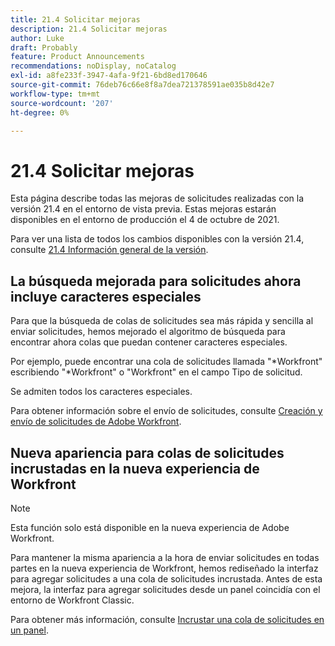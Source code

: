 ```yaml
---
title: 21.4 Solicitar mejoras
description: 21.4 Solicitar mejoras
author: Luke
draft: Probably
feature: Product Announcements
recommendations: noDisplay, noCatalog
exl-id: a8fe233f-3947-4afa-9f21-6bd8ed170646
source-git-commit: 76deb76c66e8f8a7dea721378591ae035b8d42e7
workflow-type: tm+mt
source-wordcount: '207'
ht-degree: 0%

---
```


# 21.4 Solicitar mejoras

Esta página describe todas las mejoras de solicitudes realizadas con la versión 21.4 en el entorno de vista previa. Estas mejoras estarán disponibles en el entorno de producción el 4 de octubre de 2021.

Para ver una lista de todos los cambios disponibles con la versión 21.4, consulte [21.4 Información general de la versión](../../../product-announcements/product-releases/21.4-release-activity/21.4-release-overview.md).

## La búsqueda mejorada para solicitudes ahora incluye caracteres especiales

Para que la búsqueda de colas de solicitudes sea más rápida y sencilla al enviar solicitudes, hemos mejorado el algoritmo de búsqueda para encontrar ahora colas que puedan contener caracteres especiales.

Por ejemplo, puede encontrar una cola de solicitudes llamada &quot;&#42;Workfront&quot; escribiendo &quot;&#42;Workfront&quot; o &quot;Workfront&quot; en el campo Tipo de solicitud.

Se admiten todos los caracteres especiales.

Para obtener información sobre el envío de solicitudes, consulte [Creación y envío de solicitudes de Adobe Workfront](/help/quicksilver/manage-work/requests/create-requests/create-submit-requests.md).

## Nueva apariencia para colas de solicitudes incrustadas en la nueva experiencia de Workfront

>[!NOTE]
>
>Esta función solo está disponible en la nueva experiencia de Adobe Workfront.

Para mantener la misma apariencia a la hora de enviar solicitudes en todas partes en la nueva experiencia de Workfront, hemos rediseñado la interfaz para agregar solicitudes a una cola de solicitudes incrustada. Antes de esta mejora, la interfaz para agregar solicitudes desde un panel coincidía con el entorno de Workfront Classic.

Para obtener más información, consulte [Incrustar una cola de solicitudes en un panel](../../../reports-and-dashboards/dashboards/creating-and-managing-dashboards/embed-request-queue-dashboard.md).

